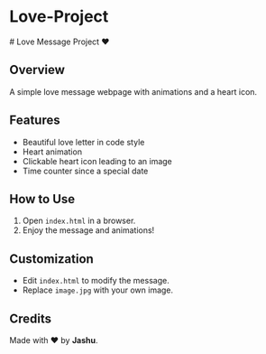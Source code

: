# Love-Project

﻿# Love Message Project ❤️

## Overview
A simple love message webpage with animations and a heart icon.

## Features
- Beautiful love letter in code style
- Heart animation
- Clickable heart icon leading to an image
- Time counter since a special date

## How to Use
1. Open `index.html` in a browser.
2. Enjoy the message and animations!

## Customization
- Edit `index.html` to modify the message.
- Replace `image.jpg` with your own image.

## Credits
Made with ❤️ by **Jashu**.
